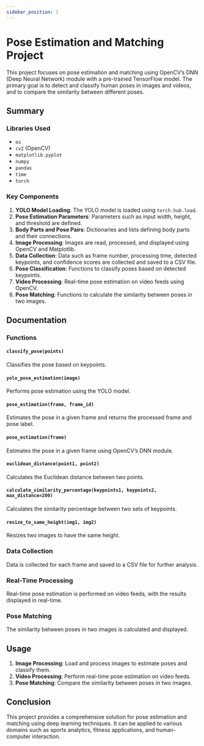 ```yaml
---
sidebar_position: 1
---
```


# Pose Estimation and Matching Project

This project focuses on pose estimation and matching using OpenCV’s DNN (Deep Neural Network) module with a pre-trained TensorFlow model. The primary goal is to detect and classify human poses in images and videos, and to compare the similarity between different poses.

## Summary

### Libraries Used
- `os`
- `cv2` (OpenCV)
- `matplotlib.pyplot`
- `numpy`
- `pandas`
- `time`
- `torch`

### Key Components
1. **YOLO Model Loading**: The YOLO model is loaded using `torch.hub.load`.
2. **Pose Estimation Parameters**: Parameters such as input width, height, and threshold are defined.
3. **Body Parts and Pose Pairs**: Dictionaries and lists defining body parts and their connections.
4. **Image Processing**: Images are read, processed, and displayed using OpenCV and Matplotlib.
5. **Data Collection**: Data such as frame number, processing time, detected keypoints, and confidence scores are collected and saved to a CSV file.
6. **Pose Classification**: Functions to classify poses based on detected keypoints.
7. **Video Processing**: Real-time pose estimation on video feeds using OpenCV.
8. **Pose Matching**: Functions to calculate the similarity between poses in two images.

## Documentation

### Functions

#### `classify_pose(points)`
Classifies the pose based on keypoints.

#### `yolo_pose_estimation(image)`
Performs pose estimation using the YOLO model.

#### `pose_estimation(frame, frame_id)`
Estimates the pose in a given frame and returns the processed frame and pose label.

#### `pose_estimation(frame)`
Estimates the pose in a given frame using OpenCV’s DNN module.

#### `euclidean_distance(point1, point2)`
Calculates the Euclidean distance between two points.

#### `calculate_similarity_percentage(keypoints1, keypoints2, max_distance=200)`
Calculates the similarity percentage between two sets of keypoints.

#### `resize_to_same_height(img1, img2)`
Resizes two images to have the same height.

### Data Collection
Data is collected for each frame and saved to a CSV file for further analysis.

### Real-Time Processing
Real-time pose estimation is performed on video feeds, with the results displayed in real-time.

### Pose Matching
The similarity between poses in two images is calculated and displayed.

## Usage

1. **Image Processing**: Load and process images to estimate poses and classify them.
2. **Video Processing**: Perform real-time pose estimation on video feeds.
3. **Pose Matching**: Compare the similarity between poses in two images.

## Conclusion
This project provides a comprehensive solution for pose estimation and matching using deep learning techniques. It can be applied to various domains such as sports analytics, fitness applications, and human-computer interaction.

